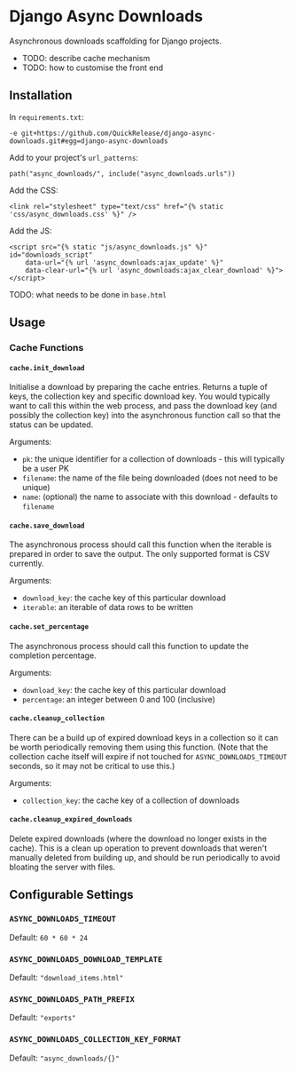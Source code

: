 # Django Async Downloads

Asynchronous downloads scaffolding for Django projects.

- TODO: describe cache mechanism
- TODO: how to customise the front end

## Installation

In `requirements.txt`:
```
-e git+https://github.com/QuickRelease/django-async-downloads.git#egg=django-async-downloads
```

Add to your project's `url_patterns`:
```
path("async_downloads/", include("async_downloads.urls"))
```

Add the CSS:
```
<link rel="stylesheet" type="text/css" href="{% static 'css/async_downloads.css' %}" />
```

Add the JS:
```
<script src="{% static "js/async_downloads.js" %}" id="downloads_script"
    data-url="{% url 'async_downloads:ajax_update' %}"
    data-clear-url="{% url 'async_downloads:ajax_clear_download' %}"></script>
```

TODO: what needs to be done in `base.html`

## Usage

### Cache Functions

#### `cache.init_download`
Initialise a download by preparing the cache entries. Returns a tuple of keys, the collection key
and specific download key. You would typically want to call this within the web process, and pass
the download key (and possibly the collection key) into the asynchronous function call so that the
status can be updated.

Arguments:
- `pk`: the unique identifier for a collection of downloads - this will typically be a user PK
- `filename`: the name of the file being downloaded (does not need to be unique)
- `name`: (optional) the name to associate with this download - defaults to `filename`


#### `cache.save_download`
The asynchronous process should call this function when the iterable is prepared in order to save
the output. The only supported format is CSV currently.

Arguments:
- `download_key`: the cache key of this particular download
- `iterable`: an iterable of data rows to be written


#### `cache.set_percentage`
The asynchronous process should call this function to update the completion percentage.

Arguments:
- `download_key`: the cache key of this particular download
- `percentage`: an integer between 0 and 100 (inclusive)


#### `cache.cleanup_collection`
There can be a build up of expired download keys in a collection so it can be worth periodically
removing them using this function. (Note that the collection cache itself will expire if not touched
for `ASYNC_DOWNLOADS_TIMEOUT` seconds, so it may not be critical to use this.)

Arguments:
- `collection_key`: the cache key of a collection of downloads


#### `cache.cleanup_expired_downloads`
Delete expired downloads (where the download no longer exists in the cache).
This is a clean up operation to prevent downloads that weren't manually deleted from building up,
and should be run periodically to avoid bloating the server with files.


## Configurable Settings

### `ASYNC_DOWNLOADS_TIMEOUT`
Default: `60 * 60 * 24`

### `ASYNC_DOWNLOADS_DOWNLOAD_TEMPLATE`
Default: `"download_items.html"`

### `ASYNC_DOWNLOADS_PATH_PREFIX`
Default: `"exports"`

### `ASYNC_DOWNLOADS_COLLECTION_KEY_FORMAT`
Default: `"async_downloads/{}"`
